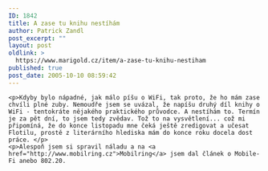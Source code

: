 ```yaml
---
ID: 1842
title: A zase tu knihu nestíhám
author: Patrick Zandl
post_excerpt: ""
layout: post
oldlink: >
  https://www.marigold.cz/item/a-zase-tu-knihu-nestiham
published: true
post_date: 2005-10-10 08:59:42
---
```

	<p>Kdyby bylo nápadné, jak málo píšu o WiFi, tak proto, že ho mám zase chvíli plné zuby. Nemoudře jsem se uvázal, že napíšu druhý díl knihy o WiFi - tentokráte nějakého praktického průvodce. A nestíhám to. Termín je za pět dní, to jsem tedy zvědav. Tož to na vysvětlení... což mi připomíná, že do konce listopadu mne čeká ještě zredigovat a učesat Flotilu, prostě z literárního hlediska mám do konce roku docela dost práce. </p>
	<p>Alespoň jsem si spravil náladu a na <a href="http://www.mobilring.cz">Mobilring</a> jsem dal článek o Mobile-Fi anebo 802.20.
</p>
